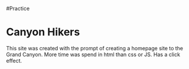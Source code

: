 #Practice
# Canyon Hikers
This site was created with the prompt of creating a homepage site to the Grand Canyon.
More time was spend in html than css or JS. Has a click effect.

